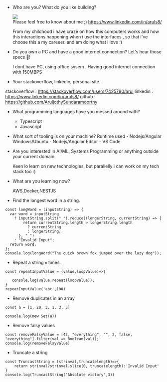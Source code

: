 - Who are you? What do you like building?

  <img src="https://img.shields.io/badge/LinkedIn-0077B5?style=for-the-badge&logo=linkedin&logoColor=white" /> <br>
  Please feel free to know about me ;) https://www.linkedin.com/in/aruls8/

  From my childhood i have craze on how this computers works and how this interactions happening when i use the interfaces , so that i've choose this a my careeer. and am doing what i love :)

- Do you own a PC and have a good internet
 connection? Let's hear those specs 💪!
  
   I dont have PC, using office sysem . Having good internet connection with 150MBPS


- Your stackoverflow, linkedin, personal site.

stackoverflow : https://stackoverflow.com/users/7425780/arul
linkedin      : https://www.linkedin.com/in/aruls8/
github        : https://github.com/AruljothySundaramoorthy


- What programming languages have you messed around with?
     - Typescript
     - Javascript

- What sort of tooling is on your machine?
      Runtime used
        - Nodejs/Angular
      Windows/Ubuntu
        - Nodejs/Angular
      Editor
        - VS Code
- Are you interested in AI/ML, Systems Programming
or anything outside your current domain.

    Keen lo learn on new technologies, but parallelly i can work on my tech stack too :)

- What are you learning now?
    
    AWS,Docker,NESTJS

- Find the longest word in a string.

```
const longWord = (inputString) => {
  var word = inputString
    ? inputString.split(" ").reduce((longerString, currentString) => {
        return currentString.length > longerString.length
          ? currentString
          : longerString;
      }, " ")
    : "Invalid Input";
  return word;
};
console.log(longWord("The quick brown fox jumped over the lazy dog"));

```

- Repeat a string `n` times.

```
const repeatInputValue = (value,loopValue)=>{

   console.log(value.repeat(loopValue));
}
repeatInputValue('abc',100)
```

- Remove duplicates in an array

```
const a = [1, 20, 3, 1, 3, 3]

console.log(new Set(a))
```

- Remove falsy values

```
const removeFalsyValue = [42, "everything", "", 2, false, "everything"].filter(val => Boolean(val));
console.log(removeFalsyValue)
```

- Truncate a string

```
const TruncastString = (strinval,truncatelength)=>{
    return strinval?strinval.slice(0, truncatelength):'Invalid Input'
}
console.log(TruncastString('Absolute victory',3))
```
